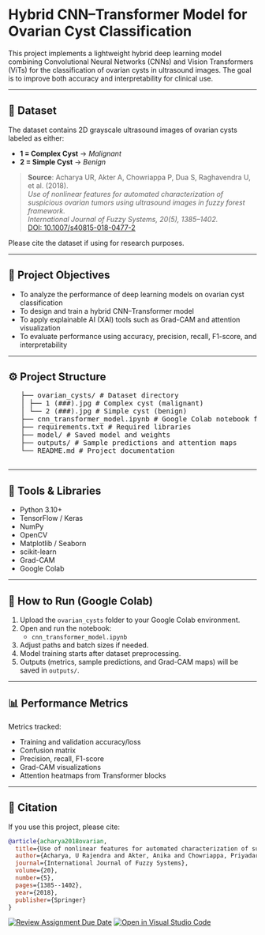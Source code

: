 # Hybrid CNN–Transformer Model for Ovarian Cyst Classification

This project implements a lightweight hybrid deep learning model combining Convolutional Neural Networks (CNNs) and Vision Transformers (ViTs) for the classification of ovarian cysts in ultrasound images. The goal is to improve both accuracy and interpretability for clinical use.

---

## 📁 Dataset

The dataset contains 2D grayscale ultrasound images of ovarian cysts labeled as either:

- **1 = Complex Cyst** → *Malignant*
- **2 = Simple Cyst** → *Benign*

> **Source**: Acharya UR, Akter A, Chowriappa P, Dua S, Raghavendra U, et al. (2018).  
> *Use of nonlinear features for automated characterization of suspicious ovarian tumors using ultrasound images in fuzzy forest framework.*  
> *International Journal of Fuzzy Systems, 20(5), 1385–1402.*  
> [DOI: 10.1007/s40815-018-0477-2](https://doi.org/10.1007/s40815-018-0477-2)

Please cite the dataset if using for research purposes.

---

## 🧪 Project Objectives

- To analyze the performance of deep learning models on ovarian cyst classification
- To design and train a hybrid CNN–Transformer model
- To apply explainable AI (XAI) tools such as Grad-CAM and attention visualization
- To evaluate performance using accuracy, precision, recall, F1-score, and interpretability

---

 ## ⚙️ Project Structure 
 
 <pre>
   ├── ovarian_cysts/ # Dataset directory
   │ ├── 1 (###).jpg # Complex cyst (malignant)
   │ └── 2 (###).jpg # Simple cyst (benign)
   ├── cnn_transformer_model.ipynb # Google Colab notebook for training
   ├── requirements.txt # Required libraries 
   ├── model/ # Saved model and weights 
   ├── outputs/ # Sample predictions and attention maps 
   └── README.md # Project documentation 
 </pre>

 ---

## 🔧 Tools & Libraries

- Python 3.10+
- TensorFlow / Keras
- NumPy
- OpenCV
- Matplotlib / Seaborn
- scikit-learn
- Grad-CAM
- Google Colab

---

## 🚀 How to Run (Google Colab)

1. Upload the `ovarian_cysts` folder to your Google Colab environment.
2. Open and run the notebook:
   - `cnn_transformer_model.ipynb`
3. Adjust paths and batch sizes if needed.
4. Model training starts after dataset preprocessing.
5. Outputs (metrics, sample predictions, and Grad-CAM maps) will be saved in `outputs/`.

---

## 📊 Performance Metrics

Metrics tracked:
- Training and validation accuracy/loss
- Confusion matrix
- Precision, recall, F1-score
- Grad-CAM visualizations
- Attention heatmaps from Transformer blocks

---

## 📎 Citation

If you use this project, please cite:

```bibtex
@article{acharya2018ovarian,
  title={Use of nonlinear features for automated characterization of suspicious ovarian tumors using ultrasound images in fuzzy forest framework},
  author={Acharya, U Rajendra and Akter, Anika and Chowriappa, Priyadarsini and Dua, Sumeet and Raghavendra, U and Koh, Jeong-Eun and Tan, Jun-Hu and Leong, Seng-Soon and Vijayananthan, A and Hagiwara, Yuki},
  journal={International Journal of Fuzzy Systems},
  volume={20},
  number={5},
  pages={1385--1402},
  year={2018},
  publisher={Springer}
}
```
 

[![Review Assignment Due Date](https://classroom.github.com/assets/deadline-readme-button-22041afd0340ce965d47ae6ef1cefeee28c7c493a6346c4f15d667ab976d596c.svg)](https://classroom.github.com/a/blswXyO9)
[![Open in Visual Studio Code](https://classroom.github.com/assets/open-in-vscode-2e0aaae1b6195c2367325f4f02e2d04e9abb55f0b24a779b69b11b9e10269abc.svg)](https://classroom.github.com/online_ide?assignment_repo_id=20098761&assignment_repo_type=AssignmentRepo)
